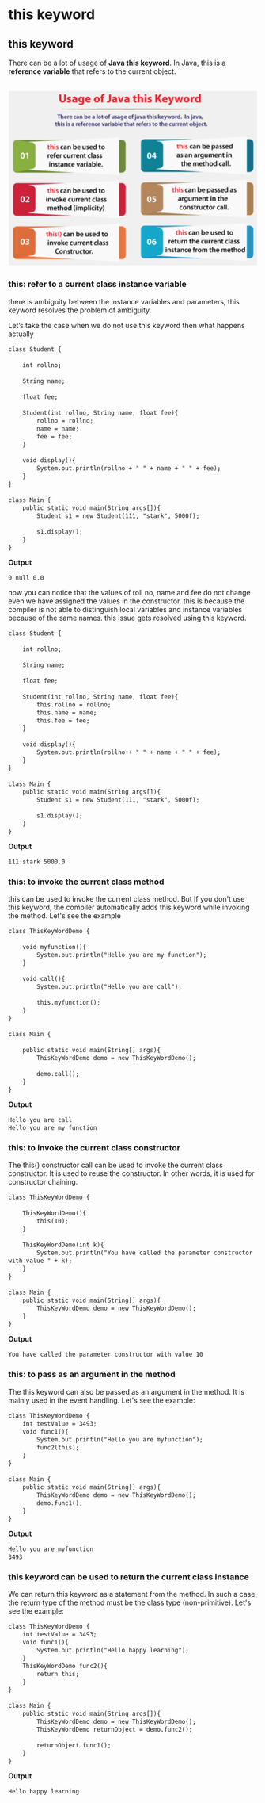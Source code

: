 # **this keyword**

## **this keyword**

There can be a lot of usage of **Java this keyword**. In Java, this is a **reference variable** that refers to the current object.

<br>
<img src="images/5.png">
<br>

### **this: refer to a current class instance variable**

there is ambiguity between the instance variables and parameters, this keyword resolves the problem of ambiguity.

Let’s take the case when we do not use this keyword then what happens actually

    class Student {

        int rollno;

        String name;

        float fee;

        Student(int rollno, String name, float fee){
            rollno = rollno;
            name = name;
            fee = fee;
        }

        void display(){
            System.out.println(rollno + " " + name + " " + fee);
        }
    }

    class Main {
        public static void main(String args[]){
            Student s1 = new Student(111, "stark", 5000f);

            s1.display();
        }
    }

**Output**

    0 null 0.0

now you can notice that the values of roll no, name and fee do not change even we have assigned the values in the constructor. this is because the compiler is not able to distinguish local variables and instance variables because of the same names. this issue gets resolved using this keyword.

    class Student {

        int rollno;

        String name;

        float fee;

        Student(int rollno, String name, float fee){
            this.rollno = rollno;
            this.name = name;
            this.fee = fee;
        }

        void display(){
            System.out.println(rollno + " " + name + " " + fee);
        }
    }

    class Main {
        public static void main(String args[]){
            Student s1 = new Student(111, "stark", 5000f);

            s1.display();
        }
    }

**Output**

    111 stark 5000.0

### **this: to invoke the current class method**

this can be used to invoke the current class method. But If you don't use this keyword, the compiler automatically adds this keyword while invoking the method. Let's see the example

    class ThisKeyWordDemo {

        void myfunction(){
            System.out.println("Hello you are my function");
        }

        void call(){
            System.out.println("Hello you are call");

            this.myfunction();
        }
    }

    class Main {

        public static void main(String[] args){
            ThisKeyWordDemo demo = new ThisKeyWordDemo();

            demo.call();
        }
    }

**Output**

    Hello you are call
    Hello you are my function

### **this: to invoke the current class constructor**

The this() constructor call can be used to invoke the current class constructor. It is used to reuse the constructor. In other words, it is used for constructor chaining.

    class ThisKeyWordDemo {

        ThisKeyWordDemo(){
            this(10);
        }

        ThisKeyWordDemo(int k){
            System.out.println("You have called the parameter constructor with value " + k);
        }
    }

    class Main {
        public static void main(String[] args){
            ThisKeyWordDemo demo = new ThisKeyWordDemo();
        }
    }

**Output**

    You have called the parameter constructor with value 10

### **this: to pass as an argument in the method**

The this keyword can also be passed as an argument in the method. It is mainly used in the event handling. Let's see the example:

    class ThisKeyWordDemo {
        int testValue = 3493;
        void func1(){
            System.out.println("Hello you are myfunction");
            func2(this);
        }
    }

    class Main {
        public static void main(String[] args){
            ThisKeyWordDemo demo = new ThisKeyWordDemo();
            demo.func1();
        }
    }

**Output**

    Hello you are myfunction
    3493

### **this keyword can be used to return the current class instance**

We can return this keyword as a statement from the method. In such a case, the return type of the method must be the class type (non-primitive). Let's see the example:

    class ThisKeyWordDemo {
        int testValue = 3493;
        void func1(){
            System.out.println("Hello happy learning");
        }
        ThisKeyWordDemo func2(){
            return this;
        }
    }

    class Main {
        public static void main(String args[]){
            ThisKeyWordDemo demo = new ThisKeyWordDemo();
            ThisKeyWordDemo returnObject = demo.func2();

            returnObject.func1();
        }
    }

**Output**

    Hello happy learning